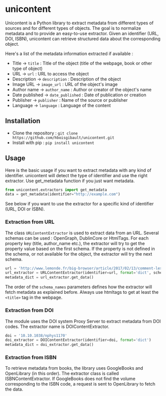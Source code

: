 # unicontent
Unicontent is a Python library to extract metadata from different types of sources and for different types of objects. The
goal is to normalize metadata and to provide an easy-to-use extractor. Given an identifier (URL, DOI, ISBN), unicontent can retrieve
structured data about the corresponding object.


Here's a list of the metadata information extracted if available :
* Title -> ```title``` : Title of the object (title of the webpage, book or other type of object)
* URL -> ```url``` : URL to access the object
* Description -> ```description``` : Description of the object
* Image URL -> ```image_url``` : URL of the object's image
* Author name -> ```author_name``` : Author or creator of the object's name
* Date published -> ```date_published``` : Date of publication or creation
* Publisher -> ```publisher``` : Name of the source or publisher
* Language -> ```language``` : Language of the content

## Installation

* Clone the repository : ```git clone https://github.com/hboisgibault/unicontent.git```
* Install with pip : ```pip install unicontent```

## Usage

Here is the basic usage if you want to extract metadata with any kind of identifier. unicontent will detect the type of identifier and use the right extractor. Use get_metadata function if you just want metadata.

```python
from unicontent.extractors import get_metadata
data = get_metadata(identifier="http://example.com")
```
See below if you want to use the extractor for a specific kind of identifier (URL, DOI or ISBN).

### Extraction from URL

The class ```URLContentExtractor``` is used to extract data from an URL. Several schemas can be used : OpenGraph, DublinCore or HtmlTags.
For each property key (title, author_name etc.), the extractor will try to get the property value based on the first schema. If the property is not defined in the schema, or not available for the object, the extractor will try the next schema.

```python
url = 'http://www.lemonde.fr/big-browser/article/2017/02/13/comment-les-americains-s-informent-oublient-et-reagissent-sur-les-reseaux-sociaux_5079137_4832693.html'
url_extractor = URLContentExtractor(identifier=url, format='dict', schema_names=['opengraph', 'dublincore', 'htmltags']) # 'dict' is the default format
metadata_dict = url_extractor.get_data()
```

The order of the ```schema_names``` parameters defines how the extractor will fetch metadata as explained before. Always use htmltags to get at least the ```<title>``` tag in the webpage.

### Extraction from DOI

The module uses the DOI system Proxy Server to extract metadata from DOI codes. The extractor name is DOIContentExtractor.

```python
doi = '10.10.1038/nphys1170'
doi_extractor = DOIContentExtractor(identifier=doi, format='dict')
metadata_dict = doi_extractor.get_data()
```

### Extraction from ISBN

To retrieve metadata from books, the library uses GoogleBooks and OpenLibrary (in this order). The extractor class is called ISBNContentExtractor.
If GoogleBooks does not find the volume corresponding to the ISBN code, a request is sent to OpenLibrary to fetch the data.


